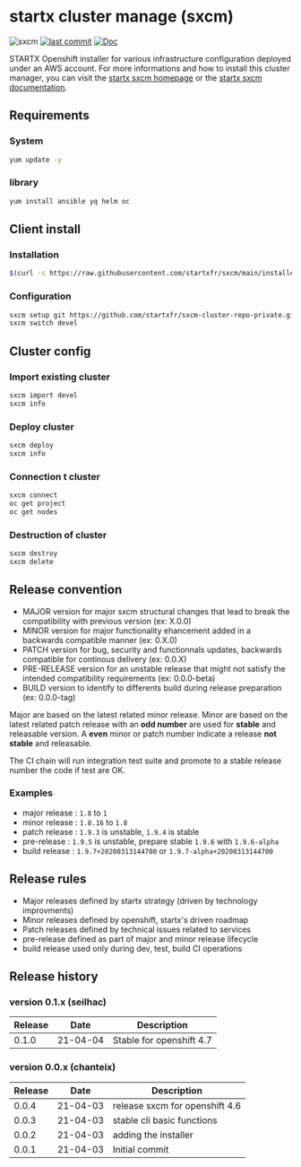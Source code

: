 # startx cluster manage (sxcm)

![sxcm](https://img.shields.io/badge/latest-v0.0.4-blue.svg) [![last commit](https://img.shields.io/github/last-commit/startxfr/sxcm.svg)](https://github.com/startxfr/sxcm) [![Doc](https://readthedocs.org/projects/sxcm/badge)](https://sxcm.readthedocs.io)

STARTX Openshift installer for various infrastructure configuration deployed under an AWS account.
For more informations and how to install this cluster manager, you can visit the [startx sxcm homepage](https://startxfr.github.io/sxcm) or the [startx sxcm documentation](https://sxcm.readthedocs.io).

## Requirements

### System

```bash
yum update -y
```

### library

```bash
yum install ansible yq helm oc
```

## Client install

### Installation

```bash
$(curl -s https://raw.githubusercontent.com/startxfr/sxcm/main/installer)
```

### Configuration

```bash
sxcm setup git https://github.com/startxfr/sxcm-cluster-repo-private.git devel
sxcm switch devel
```

## Cluster config

### Import existing cluster

```bash
sxcm import devel
sxcm info
```

### Deploy cluster

```bash
sxcm deploy
sxcm info
```

### Connection t cluster

```bash
sxcm connect
oc get project
oc get nodes
```

### Destruction of cluster

```bash
sxcm destroy
sxcm delete
```

## Release convention

- MAJOR version for major sxcm structural changes that lead to break the compatibility with previous version (ex: X.0.0)
- MINOR version for major functionality ehancement added in a backwards compatible manner (ex: 0.X.0)
- PATCH version for bug, security and functionnals updates, backwards compatible for continous delivery (ex: 0.0.X)
- PRE-RELEASE version for an unstable release that might not satisfy the intended compatibility requirements (ex: 0.0.0-beta)
- BUILD version to identify to differents build during release preparation (ex: 0.0.0-tag)

Major are based on the latest related minor release.
Minor are based on the latest related patch release with an **odd number** are used for **stable** and releasable version.
A **even** minor or patch number indicate a release **not stable** and releasable.

The CI chain will run integration test suite and promote to a stable release number the code if
test are OK.

### Examples

- major release : `1.8` to `1`
- minor release : `1.8.16` to `1.8`
- patch release : `1.9.3` is unstable, `1.9.4` is stable
- pre-release : `1.9.5` is unstable, prepare stable `1.9.6` with `1.9.6-alpha`
- build release : `1.9.7+20200313144700` or `1.9.7-alpha+20200313144700`

## Release rules

- Major releases defined by startx strategy (driven by technology improvments)
- Minor releases defined by openshift, startx's driven roadmap
- Patch releases defined by technical issues related to services
- pre-release defined as part of major and minor release lifecycle
- build release used only during dev, test, build CI operations

## Release history

### version 0.1.x (seilhac)

| Release | Date     | Description              |
| ------- | -------- | ------------------------ |
| 0.1.0   | 21-04-04 | Stable for openshift 4.7 |

### version 0.0.x (chanteix)

| Release | Date     | Description                    |
| ------- | -------- | ------------------------------ |
| 0.0.4   | 21-04-03 | release sxcm for openshift 4.6 |
| 0.0.3   | 21-04-03 | stable cli basic functions     |
| 0.0.2   | 21-04-03 | adding the installer           |
| 0.0.1   | 21-04-03 | Initial commit                 |
